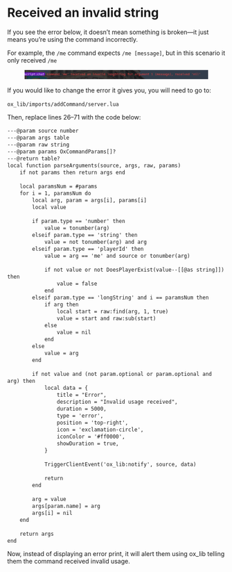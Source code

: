 # Received an invalid string

If you see the error below, it doesn’t mean something is broken—it just means you’re using the command incorrectly.

For example, the `/me` command expects `/me [message]`, but in this scenario it only received `/me`

<figure><img src="../../../.gitbook/assets/image.png" alt=""><figcaption></figcaption></figure>

If you would like to change the error it gives you, you will need to go to:

`ox_lib/imports/addCommand/server.lua`

Then, replace lines 26–71 with the code below:

```
---@param source number
---@param args table
---@param raw string
---@param params OxCommandParams[]?
---@return table?
local function parseArguments(source, args, raw, params)
    if not params then return args end

    local paramsNum = #params
    for i = 1, paramsNum do
        local arg, param = args[i], params[i]
        local value

        if param.type == 'number' then
            value = tonumber(arg)
        elseif param.type == 'string' then
            value = not tonumber(arg) and arg
        elseif param.type == 'playerId' then
            value = arg == 'me' and source or tonumber(arg)

            if not value or not DoesPlayerExist(value--[[@as string]]) then
                value = false
            end
        elseif param.type == 'longString' and i == paramsNum then
            if arg then
                local start = raw:find(arg, 1, true)
                value = start and raw:sub(start)
            else
                value = nil
            end
        else
            value = arg
        end

        if not value and (not param.optional or param.optional and arg) then
            local data = {
                title = "Error",
                description = "Invalid usage received",  
                duration = 5000,
                type = 'error',
                position = 'top-right',
                icon = 'exclamation-circle',
                iconColor = '#ff0000',
                showDuration = true,
            }
            
            TriggerClientEvent('ox_lib:notify', source, data)

            return 
        end

        arg = value
        args[param.name] = arg
        args[i] = nil
    end

    return args
end
```

Now, instead of displaying an error print, it will alert them using ox\_lib telling them the command received invalid usage.
